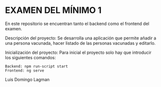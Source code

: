 # EXAMEN DEL MÍNIMO 1

En este repositorio se encuentran tanto el backend como el frontend del examen.

Descripción del proyecto: Se desarrolla una aplicación que permite añadir a una persona vacunada, hacer listado de las personas vacunadas y editarlo.

Inicialización del proyecto: Para inicial el proyecto solo hay que introducir los siguientes comandos:

    Backend: npm run-script start
    Frontend: ng serve

Luis Domingo Lagman


